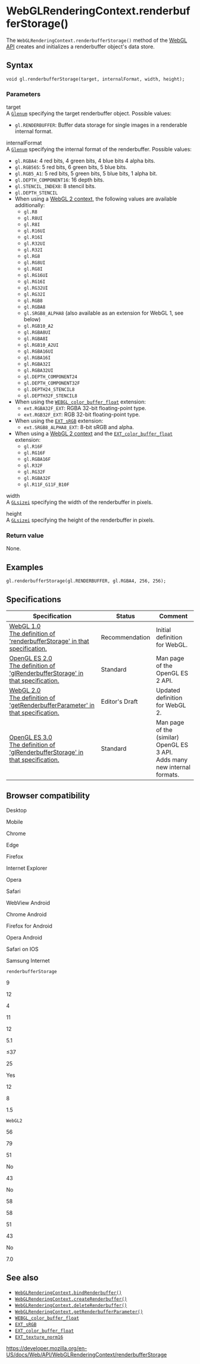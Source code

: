 WebGLRenderingContext.renderbufferStorage()
===========================================

The `WebGLRenderingContext.renderbufferStorage()` method of the [WebGL API](../webgl_api) creates and initializes a renderbuffer object's data store.

Syntax
------

    void gl.renderbufferStorage(target, internalFormat, width, height);

### Parameters

target  
A [`Glenum`](../webgl_api/types) specifying the target renderbuffer object. Possible values:

-   `gl.RENDERBUFFER`: Buffer data storage for single images in a renderable internal format.

internalFormat  
A [`Glenum`](../webgl_api/types) specifying the internal format of the renderbuffer. Possible values:

-   `gl.RGBA4`: 4 red bits, 4 green bits, 4 blue bits 4 alpha bits.
-   `gl.RGB565`: 5 red bits, 6 green bits, 5 blue bits.
-   `gl.RGB5_A1`: 5 red bits, 5 green bits, 5 blue bits, 1 alpha bit.
-   `gl.DEPTH_COMPONENT16`: 16 depth bits.
-   `gl.STENCIL_INDEX8`: 8 stencil bits.
-   `gl.DEPTH_STENCIL`
-   When using a [WebGL 2 context](../webgl2renderingcontext), the following values are available additionally:
    -   `gl.R8`
    -   `gl.R8UI`
    -   `gl.R8I`
    -   `gl.R16UI`
    -   `gl.R16I`
    -   `gl.R32UI`
    -   `gl.R32I`
    -   `gl.RG8`
    -   `gl.RG8UI`
    -   `gl.RG8I`
    -   `gl.RG16UI`
    -   `gl.RG16I`
    -   `gl.RG32UI`
    -   `gl.RG32I`
    -   `gl.RGB8`
    -   `gl.RGBA8`
    -   `gl.SRGB8_ALPHA8` (also available as an extension for WebGL 1, see below)
    -   `gl.RGB10_A2`
    -   `gl.RGBA8UI`
    -   `gl.RGBA8I`
    -   `gl.RGB10_A2UI`
    -   `gl.RGBA16UI`
    -   `gl.RGBA16I`
    -   `gl.RGBA32I`
    -   `gl.RGBA32UI`
    -   `gl.DEPTH_COMPONENT24`
    -   `gl.DEPTH_COMPONENT32F`
    -   `gl.DEPTH24_STENCIL8`
    -   `gl.DEPTH32F_STENCIL8`
-   When using the [`WEBGL_color_buffer_float`](../webgl_color_buffer_float) extension:
    -   `ext.RGBA32F_EXT`: RGBA 32-bit floating-point type.
    -   `ext.RGB32F_EXT`: RGB 32-bit floating-point type.
-   When using the [`EXT_sRGB`](../ext_srgb) extension:
    -   `ext.SRGB8_ALPHA8_EXT`: 8-bit sRGB and alpha.
-   When using a [WebGL 2 context](../webgl2renderingcontext) and the [`EXT_color_buffer_float`](../ext_color_buffer_float) extension:
    -   `gl.R16F`
    -   `gl.RG16F`
    -   `gl.RGBA16F`
    -   `gl.R32F`
    -   `gl.RG32F`
    -   `gl.RGBA32F`
    -   `gl.R11F_G11F_B10F`

width  
A [`GLsizei`](../webgl_api/types) specifying the width of the renderbuffer in pixels.

height  
A [`GLsizei`](../webgl_api/types) specifying the height of the renderbuffer in pixels.

### Return value

None.

Examples
--------

    gl.renderbufferStorage(gl.RENDERBUFFER, gl.RGBA4, 256, 256);

Specifications
--------------

<table><thead><tr class="header"><th>Specification</th><th>Status</th><th>Comment</th></tr></thead><tbody><tr class="odd"><td><a href="https://www.khronos.org/registry/webgl/specs/latest/1.0/#5.14.7">WebGL 1.0<br />
<span class="small">The definition of 'renderbufferStorage' in that specification.</span></a></td><td><span class="spec-rec">Recommendation</span></td><td>Initial definition for WebGL.</td></tr><tr class="even"><td><a href="https://www.khronos.org/opengles/sdk/docs/man/xhtml/glRenderbufferStorage.xml">OpenGL ES 2.0<br />
<span class="small">The definition of 'glRenderbufferStorage' in that specification.</span></a></td><td><span class="spec-standard">Standard</span></td><td>Man page of the OpenGL ES 2 API.</td></tr><tr class="odd"><td><a href="https://www.khronos.org/registry/webgl/specs/latest/2.0/#3.7.5">WebGL 2.0<br />
<span class="small">The definition of 'getRenderbufferParameter' in that specification.</span></a></td><td><span class="spec-ed">Editor's Draft</span></td><td>Updated definition for WebGL 2.</td></tr><tr class="even"><td><a href="https://www.khronos.org/opengles/sdk/docs/man3/html/glRenderbufferStorage.xhtml">OpenGL ES 3.0<br />
<span class="small">The definition of 'glRenderbufferStorage' in that specification.</span></a></td><td><span class="spec-standard">Standard</span></td><td>Man page of the (similar) OpenGL ES 3 API.<br />
Adds many new internal formats.</td></tr></tbody></table>

Browser compatibility
---------------------

Desktop

Mobile

Chrome

Edge

Firefox

Internet Explorer

Opera

Safari

WebView Android

Chrome Android

Firefox for Android

Opera Android

Safari on IOS

Samsung Internet

`renderbufferStorage`

9

12

4

11

12

5.1

≤37

25

Yes

12

8

1.5

`WebGL2`

56

79

51

No

43

No

58

58

51

43

No

7.0

See also
--------

-   [`WebGLRenderingContext.bindRenderbuffer()`](bindrenderbuffer)
-   [`WebGLRenderingContext.createRenderbuffer()`](createrenderbuffer)
-   [`WebGLRenderingContext.deleteRenderbuffer()`](deleterenderbuffer)
-   [`WebGLRenderingContext.getRenderbufferParameter()`](getrenderbufferparameter)
-   [`WEBGL_color_buffer_float`](../webgl_color_buffer_float)
-   [`EXT_sRGB`](../ext_srgb)
-   [`EXT_color_buffer_float`](../ext_color_buffer_float)
-   [`EXT_texture_norm16`](../ext_texture_norm16)

<a href="https://developer.mozilla.org/en-US/docs/Web/API/WebGLRenderingContext/renderbufferStorage" class="_attribution-link">https://developer.mozilla.org/en-US/docs/Web/API/WebGLRenderingContext/renderbufferStorage</a>
